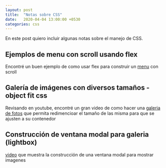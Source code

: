 ```yaml
---
layout: post
title:  "Notas sobre CSS"
date:   2020-04-04 13:00:00 +0530
categories: css
---
```


En este post quiero incluir algunas notas sobre el manejo de CSS.

## Ejemplos de menu con scroll usando flex

Encontré un buen ejemplo de como usar flex para construir un [menu][menu] con scroll

[menu]: https://iamsteve.me/blog/entry/using-flexbox-for-horizontal-scrolling-navigation

## Galería de imágenes con diversos tamaños - object fit css

Revisando en youtube, encontré un gran video de como hacer una [galeria de fotos][galeria] que permita redimencioar el tamaño de las misma para que se ajusten a su contenedor

[galeria]: https://www.youtube.com/watch?v=qdRPKfJWngk

## Construcción de ventana modal para galeria (lightbox)

[video][video] que muestra la construcción de una ventana modal para mostrar imagenes

[video]: https://www.youtube.com/watch?v=HDrFypgPd_0
